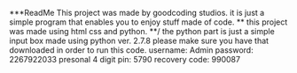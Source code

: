 ***ReadMe
This project was made by goodcoding studios. it is just a simple program that enables you to enjoy stuff made of code.
**
this project was made using html css and python.
**/
	the python part is just a simple input box made using python ver. 2.7.8 please make sure you have that downloaded in order to run this code.
username: Admin
password: 2267922033
	presonal 4 digit pin: 5790
	recovery code: 990087
